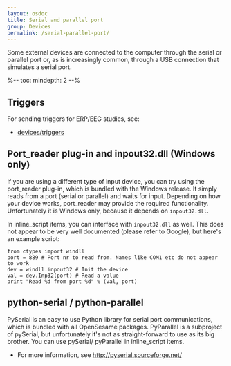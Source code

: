 ```yaml
---
layout: osdoc
title: Serial and parallel port
group: Devices
permalink: /serial-parallel-port/
---
```


Some external devices are connected to the computer through the serial or parallel port or, as is increasingly common, through a USB connection that simulates a serial port.

%--
toc:
 mindepth: 2
--%

## Triggers

For sending triggers for ERP/EEG studies, see:
	
- [devices/triggers]

## Port_reader plug-in and inpout32.dll (Windows only)

If you are using a different type of input device, you can try using the port_reader plug-in, which is bundled with the Windows release. It simply reads from a port (serial or parallel) and waits for input. Depending on how your device works, port_reader may provide the required functionality. Unfortunately it is Windows only, because it depends on `inpout32.dll`.

In inline_script items, you can interface with `inpout32.dll` as well. This does not appear to be very well documented (please refer to Google), but here's an example script:

~~~ .python
from ctypes import windll
port = 889 # Port nr to read from. Names like COM1 etc do not appear to work
dev = windll.inpout32 # Init the device
val = dev.Inp32(port) # Read a value
print "Read %d from port %d" % (val, port)
~~~

## python-serial / python-parallel

PySerial is an easy to use Python library for serial port communications, which is bundled with all OpenSesame packages. PyParallel is a subproject of pySerial, but unfortunately it's not as straight-forward to use as its big brother. You can use pySerial/ pyParallel in inline_script items.

- For more information, see <http://pyserial.sourceforge.net/>

[devices/triggers]: /devices/triggers
